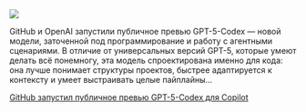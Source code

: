 <!--2025-09-24 14:32:48-->
<div class="yb">
  <div class="rss habr"><img src="https://habrastorage.org/getpro/habr/upload_files/2ea/fc6/628/2eafc6628a58746f8327b1c131a884f0.jpg" /><p>GitHub и OpenAI запустили публичное превью GPT-5-Codex — новой модели, заточенной под программирование и работу с агентными сценариями. В отличие от универсальных версий GPT-5, которые умеют делать всё понемногу, эта модель спроектирована именно для кода: она лучше понимает структуры проектов, быстрее адаптируется к контексту и умеет выстраивать целые пайплайны... <p class="titl"><a href="https://habr.com/ru/companies/bothub/news/950264/?utm_source=habrahabr&utm_medium=rss&utm_campaign=950264">GitHub запустил публичное превью GPT-5-Codex для Copilot</a></p></div>
</div>
